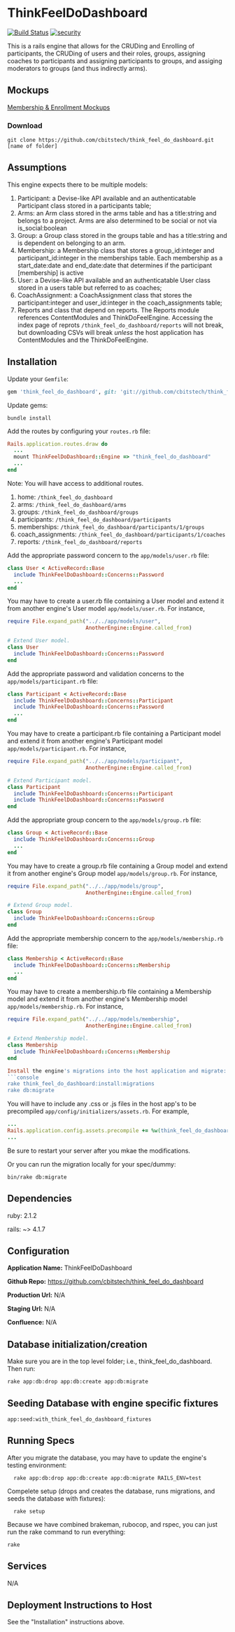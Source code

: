 # ThinkFeelDoDashboard

[![Build Status](https://travis-ci.org/cbitstech/think_feel_do_dashboard.svg)](https://travis-ci.org/cbitstech/think_feel_do_dashboard) [![security](https://hakiri.io/github/cbitstech/think_feel_do_dashboard/master.svg)](https://hakiri.io/github/cbitstech/think_feel_do_dashboard/master)

This is a rails engine that allows for the CRUDing and Enrolling of participants, the CRUDing of users and their roles, groups, assigning coaches to participants and assigning participants to groups, and assiging moderators to groups (and thus indirectly arms).

## Mockups

[Membership & Enrollment Mockups](https://moqups.com/#!/edit/michael.wehrley@gmail.com/bfbZNvUJ)

### Download
```console
git clone https://github.com/cbitstech/think_feel_do_dashboard.git [name of folder]
```

## Assumptions

This engine expects there to be multiple models:

1. Participant: a Devise-like API available and an authenticatable Participant class stored in a participants table;
2. Arms: an Arm class stored in the arms table and has a title:string and belongs to a project. Arms are also determined to be social or not via is_social:boolean
3. Group: a Group class stored in the groups table and has a title:string and is dependent on belonging to an arm.
4. Membership: a Membership class that stores a group_id:integer and participant_id:integer in the memberships table. Each membership as a start_date:date and end_date:date that determines if the participant [membership] is active
5. User: a Devise-like API available and an authenticatable User class stored in a users table but referred to as coaches;
6. CoachAssignment: a CoachAssignment class that stores the participant:integer and user_id:integer in the coach_assignments table;
7. Reports and class that depend on reports.  The Reports module references ContentModules and ThinkDoFeelEngine.  Accessing the index page of reprots `/think_feel_do_dashboard/reports` will not break, but downloading CSVs will break _unless_ the host application has ContentModules and the ThinkDoFeelEngine.

## Installation

Update your `Gemfile`:

```ruby
gem 'think_feel_do_dashboard', git: 'git://github.com/cbitstech/think_feel_do_dashboard.git'
```

Update gems:

```console
bundle install
```

Add the routes by configuring your `routes.rb` file:

```ruby
Rails.application.routes.draw do
  ...
  mount ThinkFeelDoDashboard::Engine => "think_feel_do_dashboard"
  ...
end
```

Note: You will have access to additional routes.

1. home: `/think_feel_do_dashboard`
2. arms: `/think_feel_do_dashboard/arms`
3. groups: `/think_feel_do_dashboard/groups`
4. participants: `/think_feel_do_dashboard/participants`
5. memberships: `/think_feel_do_dashboard/participants/1/groups`
6. coach_assignments: `/think_feel_do_dashboard/participants/1/coaches`
7. reports: `/think_feel_do_dashboard/reports`

Add the appropriate password concern to the `app/models/user.rb` file:

```ruby
class User < ActiveRecord::Base
  include ThinkFeelDoDashboard::Concerns::Password
  ...
end
```
You may have to create a user.rb file containing a User model and extend it
from another engine's User model `app/models/user.rb`. For instance,

```ruby
require File.expand_path("../../app/models/user",
                         AnotherEngine::Engine.called_from)

# Extend User model.
class User
  include ThinkFeelDoDashboard::Concerns::Password
end
```

Add the appropriate password and validation concerns to the `app/models/participant.rb` file:

```ruby
class Participant < ActiveRecord::Base
  include ThinkFeelDoDashboard::Concerns::Participant
  include ThinkFeelDoDashboard::Concerns::Password
  ...
end
```
You may have to create a participant.rb file containing a Participant model and extend it
from another engine's Participant model `app/models/participant.rb`. For instance,

```ruby
require File.expand_path("../../app/models/participant",
                         AnotherEngine::Engine.called_from)

# Extend Participant model.
class Participant
  include ThinkFeelDoDashboard::Concerns::Participant
  include ThinkFeelDoDashboard::Concerns::Password
end
```

Add the appropriate group concern to the `app/models/group.rb` file:

```ruby
class Group < ActiveRecord::Base
  include ThinkFeelDoDashboard::Concerns::Group
  ...
end
```
You may have to create a group.rb file containing a Group model and extend it
from another engine's Group model `app/models/group.rb`. For instance,

```ruby
require File.expand_path("../../app/models/group",
                         AnotherEngine::Engine.called_from)

# Extend Group model.
class Group
  include ThinkFeelDoDashboard::Concerns::Group
end
```

Add the appropriate membership concern to the `app/models/membership.rb` file:

```ruby
class Membership < ActiveRecord::Base
  include ThinkFeelDoDashboard::Concerns::Membership
  ...
end
```
You may have to create a membership.rb file containing a Membership model and extend it
from another engine's Membership model `app/models/membership.rb`. For instance,

```ruby
require File.expand_path("../../app/models/membership",
                         AnotherEngine::Engine.called_from)

# Extend Membership model.
class Membership
  include ThinkFeelDoDashboard::Concerns::Membership
end

Install the engine's migrations into the host application and migrate:
```console
rake think_feel_do_dashboard:install:migrations
rake db:migrate
```

You will have to include any .css or .js files in the host app's to be precompiled `app/config/initializers/assets.rb`.  For example,
```ruby
...
Rails.application.config.assets.precompile += %w(think_feel_do_dashboard.css think_feel_do_dashboard.js)
...
```
Be sure to restart your server after you mkae the modifications.

Or you can run the migration locally for your spec/dummy:
```console
bin/rake db:migrate
```

## Dependencies

ruby: 2.1.2

rails: ~> 4.1.7

## Configuration

__Application Name:__ ThinkFeelDoDashboard

__Github Repo:__ https://github.com/cbitstech/think_feel_do_dashboard

__Production Url:__ N/A

__Staging Url:__ N/A

__Confluence:__ N/A

## Database initialization/creation

Make sure you are in the top level folder; i.e., think_feel_do_dashboard. Then run:
```console
rake app:db:drop app:db:create app:db:migrate
```

## Seeding Database with engine specific fixtures

```console
app:seed:with_think_feel_do_dashboard_fixtures
```

## Running Specs

After you migrate the database, you may have to update the engine's testing environment:
```console
  rake app:db:drop app:db:create app:db:migrate RAILS_ENV=test
```

Compelete setup (drops and creates the database, runs migrations, and seeds the database with fixtures):
```console
  rake setup
```

Because we have combined brakeman, rubocop, and rspec, you can just run the rake command to run everything:
```console
rake
```

## Services

N/A

## Deployment Instructions to Host

See the "Installation" instructions above.